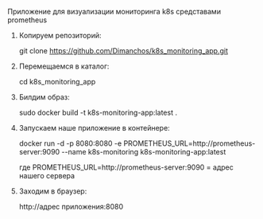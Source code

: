 Приложение для визуализации мониторинга k8s средставами prometheus


1. Копируем репозиторий:
   
   git clone https://github.com/Dimanchos/k8s_monitoring_app.git


2. Перемещаемся в каталог:
   
   cd k8s_monitoring_app


3. Билдим образ:
   
   sudo docker build -t k8s-monitoring-app:latest .
   

4. Запускаем наше приложение в контейнере:
   
   docker run -d   -p 8080:8080   -e PROMETHEUS_URL=http://prometheus-server:9090   --name k8s-monitoring   k8s-monitoring-app:latest

   где  PROMETHEUS_URL=http://prometheus-server:9090 = адрес нашего сервера
   

5. Заходим в браузер:

   http://адрес приложения:8080
